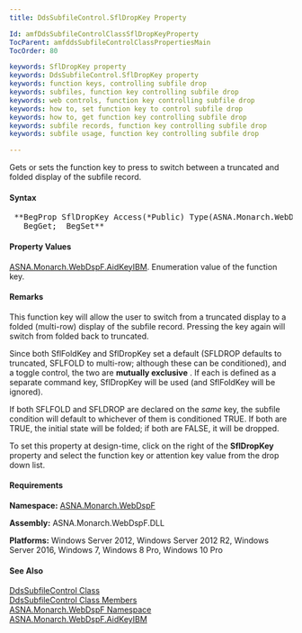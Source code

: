 ```yaml
---
title: DdsSubfileControl.SflDropKey Property

Id: amfDdsSubfileControlClassSflDropKeyProperty
TocParent: amfddsSubfileControlClassPropertiesMain
TocOrder: 80

keywords: SflDropKey property
keywords: DdsSubfileControl.SflDropKey property
keywords: function keys, controlling subfile drop
keywords: subfiles, function key controlling subfile drop
keywords: web controls, function key controlling subfile drop
keywords: how to, set function key to control subfile drop
keywords: how to, get function key controlling subfile drop
keywords: subfile records, function key controlling subfile drop
keywords: subfile usage, function key controlling subfile drop

---
```


Gets or sets the function key to press to switch between a truncated and folded display of the subfile record. 

#### Syntax
<pre class="prettyprint"> **BegProp SflDropKey Access(*Public) Type(ASNA.Monarch.WebDspF.AidKeyIBM)
   BegGet;  BegSet** </pre>

#### Property Values
[ ASNA.Monarch.WebDspF.AidKeyIBM](amfAidKeyIBMEnumeration.html). Enumeration value of the function key.

#### Remarks
This function key will allow the user to switch from a truncated display to a folded (multi-row) display of the subfile record. Pressing the key again will switch from folded back to truncated.

Since both SflFoldKey and SflDropKey set a default (SFLDROP defaults to truncated, SFLFOLD to multi-row; although these can be conditioned), and a toggle control, the two are **mutually exclusive** . If each is defined as a separate command key, SflDropKey will be used (and SflFoldKey will be ignored). 

If both SFLFOLD and SFLDROP are declared on the *same* key, the subfile condition will default to whichever of them is conditioned TRUE. If both are TRUE, the initial state will be folded; if both are FALSE, it will be dropped.

To set this property at design-time, click on the right of the **SflDropKey** property and select the function key or attention key value from the drop down list.

#### Requirements
**Namespace:** [ASNA.Monarch.WebDspF](amfWebDspFNamespace.html)

**Assembly:** ASNA.Monarch.WebDspF.DLL

**Platforms:** Windows Server 2012, Windows Server 2012 R2, Windows Server 2016, Windows 7, Windows 8 Pro, Windows 10 Pro

#### See Also
[ DdsSubfileControl Class](amfddsSubfileControlClass.html) <br /> [ DdsSubfileControl Class Members](amfddsSubfileControlClassMembers.html) <br /> [ ASNA.Monarch.WebDspF Namespace](amfWebDspFNamespace.html) <br /> [ ASNA.Monarch.WebDspF.AidKeyIBM](amfAidKeyIBMEnumeration.html) 
